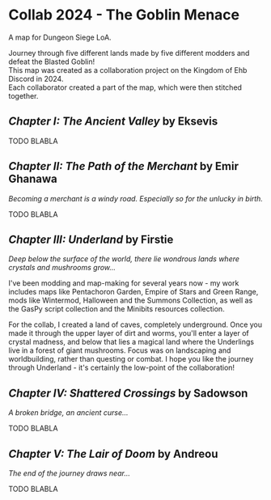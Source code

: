 # Collab 2024 - The Goblin Menace
A map for Dungeon Siege LoA.

Journey through five different lands made by five different modders and defeat the Blasted Goblin!\
This map was created as a collaboration project on the Kingdom of Ehb Discord in 2024.\
Each collaborator created a part of the map, which were then stitched together.

## _Chapter I: The Ancient Valley_ by Eksevis
TODO BLABLA

## _Chapter II: The Path of the Merchant_ by Emir Ghanawa
_Becoming a merchant is a windy road. Especially so for the unlucky in birth._

TODO BLABLA

## _Chapter III: Underland_ by Firstie
_Deep below the surface of the world, there lie wondrous lands where crystals and mushrooms grow..._

I've been modding and map-making for several years now - my work includes maps like Pentachoron Garden, Empire of Stars and Green Range, mods like Wintermod, Halloween and the Summons Collection, as well as the GasPy script collection and the Minibits resources collection.

For the collab, I created a land of caves, completely underground. Once you made it through the upper layer of dirt and worms, you'll enter a layer of crystal madness, and below that lies a magical land where the Underlings live in a forest of giant mushrooms. Focus was on landscaping and worldbuilding, rather than questing or combat. I hope you like the journey through Underland - it's certainly the low-point of the collaboration!

## _Chapter IV: Shattered Crossings_ by Sadowson
_A broken bridge, an ancient curse..._

TODO BLABLA

## _Chapter V: The Lair of Doom_ by Andreou
_The end of the journey draws near..._

TODO BLABLA
